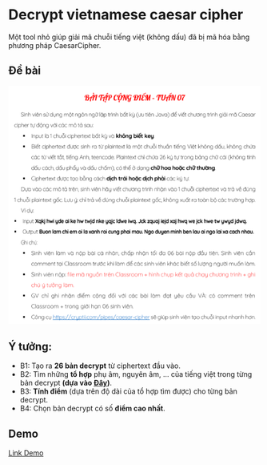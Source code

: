 # Decrypt vietnamese caesar cipher

Một tool nhỏ giúp giải mã chuỗi tiếng việt (không dấu) đã bị mã hóa bằng phương pháp CaesarCipher.

## Đề bài

![De bai](./debai.png)

## Ý tưởng:
- B1: Tạo ra **26 bản decrypt** từ ciphertext đầu vào.
- B2: Tìm những **tổ hợp** phụ âm, nguyên âm, ... của tiếng việt trong từng bản decrypt **(dựa vào [Đây](https://mltav.asn.au/vietnamese/images/documents/Van/wa-van.pdf))**.
- B3: **Tính điểm** (dựa trên độ dài của tổ hợp tìm được) cho từng bản decrypt.
- B4: Chọn bản decrypt có số **điểm cao nhất**.

## Demo

[Link Demo](https://hoangtran0410.github.io/decrypt-vietnamese-caesar-cipher)
